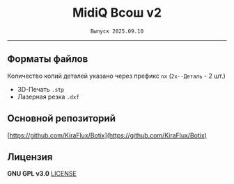 <div align="center">

# MidiQ Всош v2

`Выпуск 2025.09.10`

</div>

---

## Форматы файлов

Количество копий деталей указано через префикс `nx` (`2x--Деталь` - 2 шт.)

- 3D-Печать `.stp`
- Лазерная резка `.dxf`

## Основной репозиторий

[https://github.com/KiraFlux/Botix](https://github.com/KiraFlux/Botix)

## Лицензия

**GNU GPL v3.0** [LICENSE](https://github.com/KiraFlux/Botix/blob/main/LICENSE)
